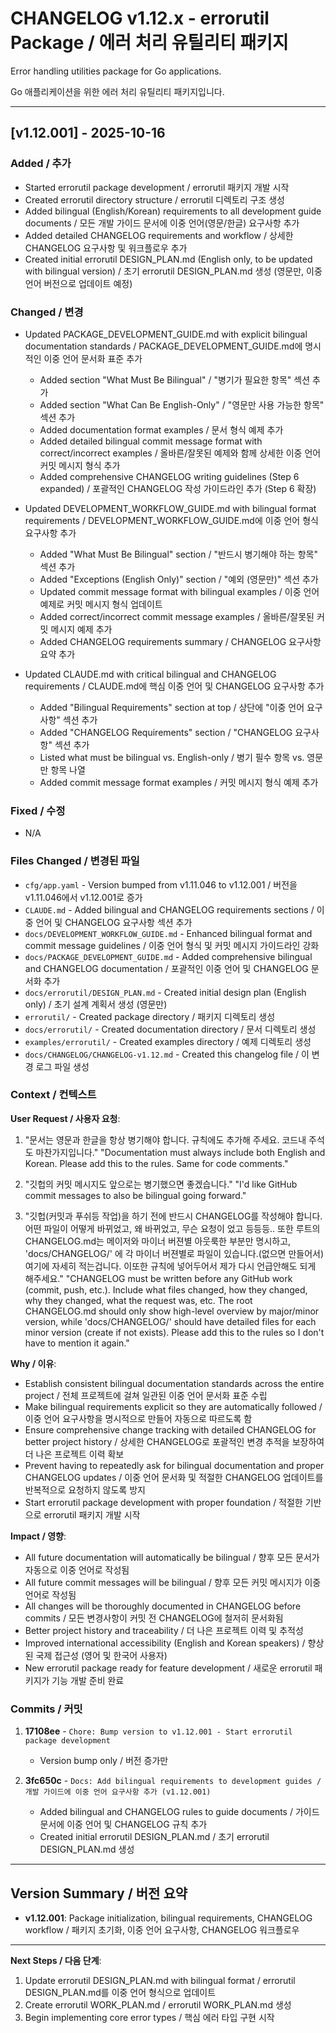 # CHANGELOG v1.12.x - errorutil Package / 에러 처리 유틸리티 패키지

Error handling utilities package for Go applications.

Go 애플리케이션을 위한 에러 처리 유틸리티 패키지입니다.

---

## [v1.12.001] - 2025-10-16

### Added / 추가
- Started errorutil package development / errorutil 패키지 개발 시작
- Created errorutil directory structure / errorutil 디렉토리 구조 생성
- Added bilingual (English/Korean) requirements to all development guide documents / 모든 개발 가이드 문서에 이중 언어(영문/한글) 요구사항 추가
- Added detailed CHANGELOG requirements and workflow / 상세한 CHANGELOG 요구사항 및 워크플로우 추가
- Created initial errorutil DESIGN_PLAN.md (English only, to be updated with bilingual version) / 초기 errorutil DESIGN_PLAN.md 생성 (영문만, 이중 언어 버전으로 업데이트 예정)

### Changed / 변경
- Updated PACKAGE_DEVELOPMENT_GUIDE.md with explicit bilingual documentation standards / PACKAGE_DEVELOPMENT_GUIDE.md에 명시적인 이중 언어 문서화 표준 추가
  - Added section "What Must Be Bilingual" / "병기가 필요한 항목" 섹션 추가
  - Added section "What Can Be English-Only" / "영문만 사용 가능한 항목" 섹션 추가
  - Added documentation format examples / 문서 형식 예제 추가
  - Added detailed bilingual commit message format with correct/incorrect examples / 올바른/잘못된 예제와 함께 상세한 이중 언어 커밋 메시지 형식 추가
  - Added comprehensive CHANGELOG writing guidelines (Step 6 expanded) / 포괄적인 CHANGELOG 작성 가이드라인 추가 (Step 6 확장)

- Updated DEVELOPMENT_WORKFLOW_GUIDE.md with bilingual format requirements / DEVELOPMENT_WORKFLOW_GUIDE.md에 이중 언어 형식 요구사항 추가
  - Added "What Must Be Bilingual" section / "반드시 병기해야 하는 항목" 섹션 추가
  - Added "Exceptions (English Only)" section / "예외 (영문만)" 섹션 추가
  - Updated commit message format with bilingual examples / 이중 언어 예제로 커밋 메시지 형식 업데이트
  - Added correct/incorrect commit message examples / 올바른/잘못된 커밋 메시지 예제 추가
  - Added CHANGELOG requirements summary / CHANGELOG 요구사항 요약 추가

- Updated CLAUDE.md with critical bilingual and CHANGELOG requirements / CLAUDE.md에 핵심 이중 언어 및 CHANGELOG 요구사항 추가
  - Added "Bilingual Requirements" section at top / 상단에 "이중 언어 요구사항" 섹션 추가
  - Added "CHANGELOG Requirements" section / "CHANGELOG 요구사항" 섹션 추가
  - Listed what must be bilingual vs. English-only / 병기 필수 항목 vs. 영문만 항목 나열
  - Added commit message format examples / 커밋 메시지 형식 예제 추가

### Fixed / 수정
- N/A

### Files Changed / 변경된 파일
- `cfg/app.yaml` - Version bumped from v1.11.046 to v1.12.001 / 버전을 v1.11.046에서 v1.12.001로 증가
- `CLAUDE.md` - Added bilingual and CHANGELOG requirements sections / 이중 언어 및 CHANGELOG 요구사항 섹션 추가
- `docs/DEVELOPMENT_WORKFLOW_GUIDE.md` - Enhanced bilingual format and commit message guidelines / 이중 언어 형식 및 커밋 메시지 가이드라인 강화
- `docs/PACKAGE_DEVELOPMENT_GUIDE.md` - Added comprehensive bilingual and CHANGELOG documentation / 포괄적인 이중 언어 및 CHANGELOG 문서화 추가
- `docs/errorutil/DESIGN_PLAN.md` - Created initial design plan (English only) / 초기 설계 계획서 생성 (영문만)
- `errorutil/` - Created package directory / 패키지 디렉토리 생성
- `docs/errorutil/` - Created documentation directory / 문서 디렉토리 생성
- `examples/errorutil/` - Created examples directory / 예제 디렉토리 생성
- `docs/CHANGELOG/CHANGELOG-v1.12.md` - Created this changelog file / 이 변경 로그 파일 생성

### Context / 컨텍스트

**User Request / 사용자 요청**: 
1. "문서는 영문과 한글을 항상 병기해야 합니다. 규칙에도 추가해 주세요. 코드내 주석도 마찬가지입니다."
   "Documentation must always include both English and Korean. Please add this to the rules. Same for code comments."

2. "깃헙의 커밋 메시지도 앞으로는 병기했으면 좋겠습니다."
   "I'd like GitHub commit messages to also be bilingual going forward."

3. "깃헙(커밋과 푸쉬등 작업)을 하기 전에 반드시 CHANGELOG를 작성해야 합니다. 어떤 파일이 어떻게 바뀌었고, 왜 바뀌었고, 무슨 요청이 었고 등등등.. 또한 루트의 CHANGELOG.md는 메이저와 마이너 버젼별 아웃룩한 부분만 명시하고, 'docs/CHANGELOG/' 에 각 마이너 버젼별로 파일이 있습니다.(없으면 만들어서) 여기에 자세히 적는겁니다. 이또한 규칙에 넣어두어서 제가 다시 언급안해도 되게 해주세요."
   "CHANGELOG must be written before any GitHub work (commit, push, etc.). Include what files changed, how they changed, why they changed, what the request was, etc. The root CHANGELOG.md should only show high-level overview by major/minor version, while 'docs/CHANGELOG/' should have detailed files for each minor version (create if not exists). Please add this to the rules so I don't have to mention it again."

**Why / 이유**: 
- Establish consistent bilingual documentation standards across the entire project / 전체 프로젝트에 걸쳐 일관된 이중 언어 문서화 표준 수립
- Make bilingual requirements explicit so they are automatically followed / 이중 언어 요구사항을 명시적으로 만들어 자동으로 따르도록 함
- Ensure comprehensive change tracking with detailed CHANGELOG for better project history / 상세한 CHANGELOG로 포괄적인 변경 추적을 보장하여 더 나은 프로젝트 이력 확보
- Prevent having to repeatedly ask for bilingual documentation and proper CHANGELOG updates / 이중 언어 문서화 및 적절한 CHANGELOG 업데이트를 반복적으로 요청하지 않도록 방지
- Start errorutil package development with proper foundation / 적절한 기반으로 errorutil 패키지 개발 시작

**Impact / 영향**: 
- All future documentation will automatically be bilingual / 향후 모든 문서가 자동으로 이중 언어로 작성됨
- All future commit messages will be bilingual / 향후 모든 커밋 메시지가 이중 언어로 작성됨
- All changes will be thoroughly documented in CHANGELOG before commits / 모든 변경사항이 커밋 전 CHANGELOG에 철저히 문서화됨
- Better project history and traceability / 더 나은 프로젝트 이력 및 추적성
- Improved international accessibility (English and Korean speakers) / 향상된 국제 접근성 (영어 및 한국어 사용자)
- New errorutil package ready for feature development / 새로운 errorutil 패키지가 기능 개발 준비 완료

### Commits / 커밋

1. **17108ee** - `Chore: Bump version to v1.12.001 - Start errorutil package development`
   - Version bump only / 버전 증가만

2. **3fc650c** - `Docs: Add bilingual requirements to development guides / 개발 가이드에 이중 언어 요구사항 추가 (v1.12.001)`
   - Added bilingual and CHANGELOG rules to guide documents / 가이드 문서에 이중 언어 및 CHANGELOG 규칙 추가
   - Created initial errorutil DESIGN_PLAN.md / 초기 errorutil DESIGN_PLAN.md 생성

---

## Version Summary / 버전 요약

- **v1.12.001**: Package initialization, bilingual requirements, CHANGELOG workflow / 패키지 초기화, 이중 언어 요구사항, CHANGELOG 워크플로우

---

**Next Steps / 다음 단계**:
1. Update errorutil DESIGN_PLAN.md with bilingual format / errorutil DESIGN_PLAN.md를 이중 언어 형식으로 업데이트
2. Create errorutil WORK_PLAN.md / errorutil WORK_PLAN.md 생성
3. Begin implementing core error types / 핵심 에러 타입 구현 시작
